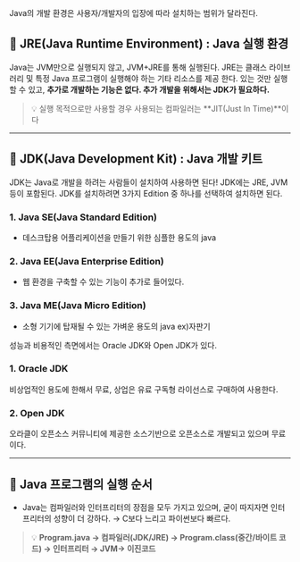 Java의 개발 환경은 사용자/개발자의 입장에 따라 설치하는 범위가 달라진다.

## 📌 JRE(Java Runtime Environment) : Java 실행 환경
Java는 JVM만으로 실행되지 않고, JVM+JRE를 통해 실행된다. JRE는 클래스 라이브러리 및 특정 Java 프로그램이 실행해야 하는 기타 리소스를 제공 한다. 있는 것만 실행 할 수 있고, **추가로 개발하는 기능은 없다. 추가 개발을 위해서는 JDK가 필요하다.**

> 💡 실행 목적으로만 사용할 경우 사용되는 컴파일러는 **JIT(Just In Time)**이다

---

## 📌 JDK(Java Development Kit) : Java 개발 키트
JDK는 Java로 개발을 하려는 사람들이 설치하여 사용하면 된다! JDK에는 JRE, JVM 등이 포함된다. JDK를 설치하려면 3가지 Edition 중 하나를 선택하여 설치하면 된다.

### **1. Java SE(Java Standard Edition)**
+ 데스크탑용 어플리케이션을 만들기 위한 심플한 용도의 java

### **2. Java EE(Java Enterprise Edition)**
+ 웹 환경을 구축할 수 있는 기능이 추가로 들어있다.

### **3. Java ME(Java Micro Edition)**
+ 소형 기기에 탑재될 수 있는 가벼운 용도의 java 
ex)자판기


성능과 비용적인 측면에서는 Oracle JDK와 Open JDK가 있다.

### **1. Oracle JDK**
비상업적인 용도에 한해서 무료, 상업은 유료 구독형 라이선스로 구매하여 사용한다.

### **2. Open JDK**
오라클이 오픈소스 커뮤니티에 제공한 소스기반으로 오픈소스로 개발되고 있으며 무료이다.

---

## 📌 Java 프로그램의 실행 순서
+ Java는 컴파일러와 인터프리터의 장점을 모두 가지고 있으며, 굳이 따지자면 인터프리터의 성향이 더 강하다. → C보다 느리고 파이썬보다 빠르다.

> 💡 **Program.java → 컴파일러(JDK/JRE) → Program.class(중간/바이트 코드) → 인터프리터 → JVM→ 이진코드**